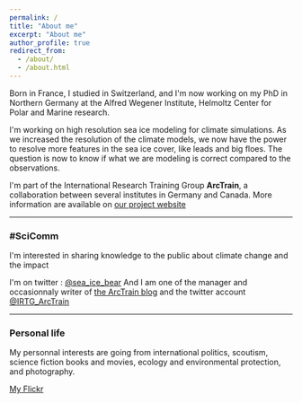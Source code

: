 ```yaml
---
permalink: /
title: "About me"
excerpt: "About me"
author_profile: true
redirect_from: 
  - /about/
  - /about.html
---
```


Born in France, I studied in Switzerland, and I'm now working on my PhD in Northern Germany at the Alfred Wegener Institute, Helmoltz Center for Polar and Marine research. 

I'm working on high resolution sea ice modeling for climate simulations. As we increased the resolution of the climate models, we now have the power to resolve more features in the sea ice cover, like leads and big floes. The question is now to know if what we are modeling is correct compared to the observations.

I'm part of the International Research Training Group **ArcTrain**, a collaboration between several institutes in Germany and Canada. More information are available on [our project website](https://arctrain.de/)

***

### #SciComm

I'm interested in sharing knowledge to the public about climate change and the impact

I'm on twitter : [@sea_ice_bear](https://twitter.com/sea_ice_bear)
And I am one of the manager and occasionnaly writer of [the ArcTrain blog](https://arctrain.de/) and the twitter account [@IRTG_ArcTrain](https://twitter.com/IRTG_ArcTrain)

***

### Personal life

My personnal interests are going from international politics, scoutism, science fiction books and movies, ecology and environmental protection, and photography.

[My Flickr](https://www.flickr.com/people/anneau2fer/)

<style type="text/css"> 
.flickr_badge_image {margin:0px;display:inline;}
.flickr_badge_image img {border: 0px solid #666666 !important; padding:1px; margin:2px;}
#flickr_badge_wrapper {width:800px;text-align:center}
</style><div id="flickr_badge_wrapper"><script type="text/javascript" src="https://www.flickr.com/badge_code_v2.gne?count=8&display=random&size=s&layout=x&source=user&user=86383500@N07"></script></div>
